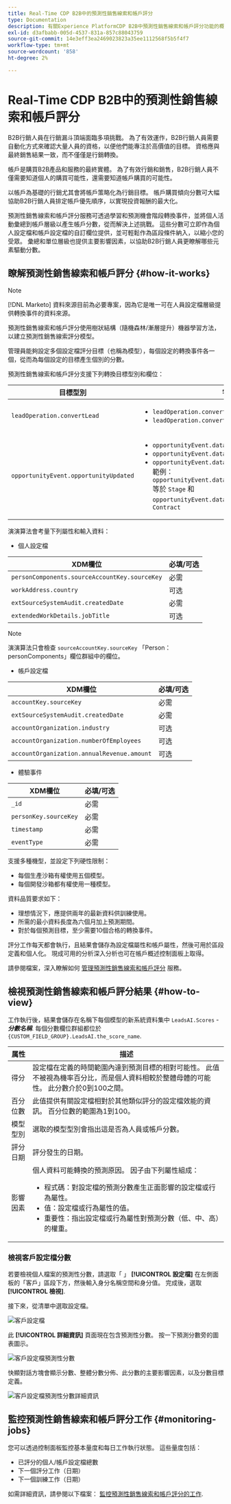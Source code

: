 ```yaml
---
title: Real-Time CDP B2B中的預測性銷售線索和帳戶評分
type: Documentation
description: 有關Experience PlatformCDP B2B中預測性銷售線索和帳戶評分功能的概述和詳細資訊。
exl-id: d3afbabb-005d-4537-831a-857c88043759
source-git-commit: 14e3eff3ea2469023823a35ee1112568f5b5f4f7
workflow-type: tm+mt
source-wordcount: '858'
ht-degree: 2%

---
```


# Real-Time CDP B2B中的預測性銷售線索和帳戶評分

B2B行銷人員在行銷漏斗頂端面臨多項挑戰。 為了有效運作，B2B行銷人員需要自動化方式來確認大量人員的資格，以便他們能專注於高價值的目標。 資格應與最終銷售結果一致，而不僅僅是行銷轉換。

帳戶是購買B2B產品和服務的最終實體。 為了有效行銷和銷售，B2B行銷人員不僅需要知道個人的購買可能性，還需要知道帳戶購買的可能性。

以帳戶為基礎的行銷尤其會將帳戶策略化為行銷目標。 帳戶購買傾向分數可大幅協助B2B行銷人員排定帳戶優先順序，以實現投資報酬的最大化。

預測性銷售線索和帳戶評分服務可透過學習和預測機會階段轉換事件，並將個人活動彙總到帳戶層級以產生帳戶分數，從而解決上述挑戰。 這些分數可立即作為個人設定檔和帳戶設定檔的自訂欄位提供，並可輕鬆作為區段條件納入，以縮小您的受眾。 彙總和單位層級也提供主要影響因素，以協助B2B行銷人員更瞭解哪些元素驅動分數。

## 瞭解預測性銷售線索和帳戶評分 {#how-it-works}

>[!NOTE]
>
>[!DNL Marketo] 資料來源目前為必要專案，因為它是唯一可在人員設定檔層級提供轉換事件的資料來源。

預測性銷售線索和帳戶評分使用樹狀結構（隨機森林/漸層提升）機器學習方法，以建立預測性銷售線索評分模型。

管理員能夠設定多個設定檔評分目標（也稱為模型），每個設定的轉換事件各一個，從而為每個設定的目標產生個別的分數。

預測性銷售線索和帳戶評分支援下列轉換目標型別和欄位：

| 目標型別 | 字段 |
| --- | --- |
| `leadOperation.convertLead` | <ul><li>`leadOperation.convertLead.convertedStatus`</li><li>`leadOperation.convertLead.assignTo`</li></ul> |
| `opportunityEvent.opportunityUpdated` | <ul><li>`opportunityEvent.dataValueChanges.attributeName`</li><li>`opportunityEvent.dataValueChanges.newValue`</li><li>`opportunityEvent.dataValueChanges.oldValue`</li>範例： `opportunityEvent.dataValueChanges.attributeName` 等於 `Stage` 和 `opportunityEvent.dataValueChanges.newValue` 等於 `Contract`</ul> |

演演算法會考量下列屬性和輸入資料：

* 個人設定檔

| XDM欄位 | 必填/可选 |
| --- | --- |
| `personComponents.sourceAccountKey.sourceKey` | 必需 |
| `workAddress.country` | 可选 |
| `extSourceSystemAudit.createdDate` | 必需 |
| `extendedWorkDetails.jobTitle` | 可选 |

>[!NOTE]
> 
>演演算法只會檢查 `sourceAccountKey.sourceKey` 「Person：personComponents」欄位群組中的欄位。

* 帳戶設定檔

| XDM欄位 | 必填/可选 |
| --- | --- |
| `accountKey.sourceKey` | 必需 |
| `extSourceSystemAudit.createdDate` | 必需 |
| `accountOrganization.industry` | 可选 |
| `accountOrganization.numberOfEmployees` | 可选 |
| `accountOrganization.annualRevenue.amount` | 可选 |

* 體驗事件

| XDM欄位 | 必填/可选 |
| --- | --- |
| `_id` | 必需 |
| `personKey.sourceKey` | 必需 |
| `timestamp` | 必需 |
| `eventType` | 必需 |

支援多種機型，並設定下列硬性限制：

* 每個生產沙箱有權使用五個模型。
* 每個開發沙箱都有權使用一種模型。

資料品質要求如下：

* 理想情況下，應提供兩年的最新資料供訓練使用。
* 所需的最小資料長度為六個月加上預測期間。
* 對於每個預測目標，至少需要10個合格的轉換事件。

評分工作每天都會執行，且結果會儲存為設定檔屬性和帳戶屬性，然後可用於區段定義和個人化。 現成可用的分析深入分析也可在帳戶概述控制面板上取得。

請參閱檔案，深入瞭解如何 [管理預測性銷售線索和帳戶評分](/help/rtcdp/b2b-ai-ml-services/manage-predictive-lead-and-account-scoring.md) 服務。

## 檢視預測性銷售線索和帳戶評分結果 {#how-to-view}

工作執行後，結果會儲存在名稱下每個模型的新系統資料集中 `LeadsAI.Scores` - ***分數名稱***. 每個分數欄位群組都位於 `{CUSTOM_FIELD_GROUP}.LeadsAI.the_score_name`.

| 属性 | 描述 |
| --- | --- |
| 得分 | 設定檔在定義的時間範圍內達到預測目標的相對可能性。 此值不被視為機率百分比，而是個人資料相較於整體母體的可能性。 此分數介於0到100之間。 |
| 百分位數 | 此值提供有關設定檔相對於其他類似評分的設定檔效能的資訊。 百分位數的範圍為1到100。 |
| 模型型別 | 選取的模型型別會指出這是否為人員或帳戶分數。 |
| 評分日期 | 評分發生的日期。 |
| 影響因素 | 個人資料可能轉換的預測原因。 因子由下列屬性組成：<ul><li>程式碼：對設定檔的預測分數產生正面影響的設定檔或行為屬性。</li><li>值：設定檔或行為屬性的值。</li><li>重要性：指出設定檔或行為屬性對預測分數（低、中、高）的權重。</li></ul> |

### 檢視客戶設定檔分數

若要檢視個人檔案的預測性分數，請選取「 」 **[!UICONTROL 設定檔]** 在左側面板的「客戶」區段下方，然後輸入身分名稱空間和身分值。 完成後，選取 **[!UICONTROL 檢視]**.

接下來，從清單中選取設定檔。

![客戶設定檔](/help/rtcdp/accounts/images/b2b-view-customer-profile.png)

此 **[!UICONTROL 詳細資訊]** 頁面現在包含預測性分數。 按一下預測分數旁的圖表圖示。

![客戶設定檔預測性分數](/help/rtcdp/accounts/images/b2b-view-customer-profile-predictive-score.png)

快顯對話方塊會顯示分數、整體分數分佈、此分數的主要影響因素，以及分數目標定義。

![客戶設定檔預測性分數詳細資訊](/help/rtcdp/accounts/images/b2b-view-customer-profile-predictive-score-details.png)

## 監控預測性銷售線索和帳戶評分工作 {#monitoring-jobs}

您可以透過控制面板監控基本量度和每日工作執行狀態。 這些量度包括：

* 已評分的個人/帳戶設定檔總數
* 下一個評分工作（日期）
* 下一個訓練工作（日期）

如需詳細資訊，請參閱以下檔案： [監控預測性銷售線索和帳戶評分的工作](/help/dataflows/ui/b2b/monitor-profile-enrichment.md).
